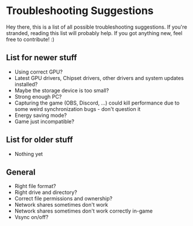 # Troubleshooting Suggestions
Hey there, this is a list of all possible troubleshooting suggestions. If you're stranded, reading this list will probably help. If you got anything new, feel free to contribute! :)

## List for newer stuff
- Using correct GPU?
- Latest GPU drivers, Chipset drivers, other drivers and system updates installed?
- Maybe the storage device is too small?
- Strong enough PC?
- Capturing the game (OBS, Discord, ...) could kill performance due to some weird synchronization bugs - don't question it
- Energy saving mode?
- Game just incompatible?

## List for older stuff
- Nothing yet

## General
- Right file format?
- Right drive and directory?
- Correct file permissions and ownership?
- Network shares sometimes don't work
- Network shares sometimes don't work correctly in-game
- Vsync on/off?
